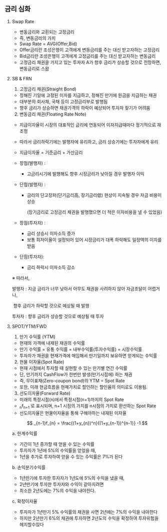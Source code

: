 ## 금리 심화

1. Swap Rate
   - 변동금리와 교횐되는 고정금리
   - 즉, 변동금리의 가치
   - Swap Rate = AVG(Offer,Bid)
   - Offer금리란 조성은행이 고객에게 변동금리를 주는 대신 받고자하는 고정금리
   - Bid금리란 조성은행이 고객에게 고정금리를 주는 대신 받고자하는 변동금리
   - 고정금리 채권을 가지고 있는 투자자 A가 향후 금리가 상승할 것으로 전망하면, 변동금리로 스왑



1. SB & FRN

   1) 고정금리 채권(Straight Bond)

   - 정해진 기일에 고정된 이자를 지급하고, 정해진 만기에 원금을 지급하는 채권
   - 대부분의 회사채, 국채 등이 고정금리부로 발행됨
   - 향후 금리가 상승하면 채권가격의 하락이 예상되어 투자자 찾기가 어려움

   

   2) 변동금리 채권(Floating Rate Note)

   - 지급이자율이 시장의 대표적인 금리에 연동되어 이자지급때마다 정기적으로 재조정

   - 따라서 금리하락기에는 발행자에 유리하고, 금리 상승기에는 투자자에게 유리

   - 지급이자율 = 기준금리 + 가산금리

   - 장점(발행자) : 

     - 고금리시기에 발행해도 향후 시장금리가 낮아질 경우 발행자 이익

   - 단점(발행자) :

     - 금리의 단고장저(단기금리高, 장기금리低) 현상이 지속될 경우 자금 비용이 상승

       (장기금리로 고정금리 채권을 발행했으면 더 적은 이자비용을 낼 수 있었음)

   - 장점(투자자) :

     - 금리 상승시 이자소득 증가
     - 보통 최저이율이 설정되어 있어 시장금리가 대폭 하락해도 일정액의 이자를 받음

   - 단점(투자자):

     - 금리 하락시 이자소득 감소

   

   ※ 따라서,

   발행자 :	지금 금리가 너무 낮아서 아무도 채권을 사려하지 않아 자금조달이 어렵거나,

   ​				향후 금리가 하락할 것으로 예상될 때 발행

   

   투자자 : 향후 금리가 상승할 것으로 예상될 때 투자

   

   

   

   

   

2. SPOT/YTM/FWD

   1) 만기 수익률 (YTM)

   - 현재의 가격에 내재된 채권의 수익률
   - 만기 수익률 = 유통 수익률 = 내부수익률(투자수익률) = 시장수익률
   - 투자자가 채권을 현재가격에 매입해서 만기일까지 보유하면 얻게되는 수익률 

   

   2) 현물 이자율(Spot Rate)

   - 현재 시점에서 투자할 때 실현할 수 있는 만기별 연간 수익률
   - 단, 만기까지 CashFlow가 한번만 발생(만기시점에) 하는 채권
   - 즉, 무이표채(Zero-coupon bond)의 YTM = Spot Rate
   - 또한, 미래 현금흐름을 현재가치로 할인하는 할인율의 의미로도 이용됨.

   

   3) 선도이자율(Forward Rate)

   - 미래의 특정시점(n)에서 특정시점(n+1)까지의 Spot Rate
   - <sub>n</sub>f<sub>n+1</sub> 로 표시되며, n+1 시점의 가치를 n시점의 가치로 환산하는 Spot Rate
   - 선도이자율은 현물이자율을 통해 구해야하는 내재된 이자율

   
   $$
   _{n-1}f_{n} = \frac{(1+y_{n})^n}{(1+y_{n-1})^{n-1}} -1
   $$
   

   

   a. 한계수익률

   	- 기간이 1년 증가할 때 얻을 수 있는 수익률
   	- 투자자가 1년에 5%의 수익률을 얻었을 때, 
   	- 1년을 추가로 투자하여 얻을 수 있는 수익률은 7%가 된다

   b. 손익분기수익률

   - 1년만기에 투자한 투자자가 1년도에 5%의 수익을 냈을 때, 
   - 2년만기에 투자한 투자자와 수익이 같아지려면 
   - 최소한 2년도에는 7%의 수익을 내야한다.

   c. 확정이자율

   - 투자자가 1년만기 5% 수익률의 채권을 사면 2년에는 7%의 수익을 내야한다
   - 하지만 2년만기 6%의 채권에 투자하면 2년도의 수익을 확정하여 투자위험을 헤지할수있다









